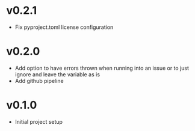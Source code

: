 # v0.2.1
- Fix pyproject.toml license configuration

# v0.2.0 
- Add option to have errors thrown when running into an issue or to just ignore and leave the variable as is
- Add github pipeline

# v0.1.0
- Initial project setup